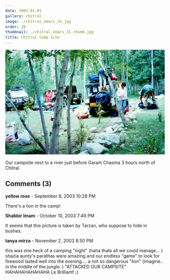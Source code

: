 ```yaml
---
date: 2003-01-01
gallery: chitral
image: ./chitral_omars_31.jpg
order: 28
thumbnail: ./chitral_omars_31-thumb.jpg
title: Chitral Camp Site
---
```


![Chitral Camp Site](./chitral_omars_31.jpg)

Our campsite next to a river just before Garam Chasma 3 hours north of Chitral.

<div id="comments">

## Comments (3)

<div id="comment">

**yellow rose** - September  8, 2003 10:28 PM

There's a lion in the camp!

</div>

<div id="comment">

**Shabbir Imam** - October 10, 2003  7:49 PM

It seems that this picture is taken by Tarzan, who suppose to hide in bushes.

</div>

<div id="comment">

**tanya mirza** - November  2, 2003  8:50 PM

this was one heck of a camping "night" (haha thats all we could manage... ) shazia aunty's parathas were amazing and our endless "game" to look for firewood lasted well into the evening.... a not so dangerous "lion" (imagine.. in the middle of the jungle..) "ATTACKED OUR CAMPSITE" HAHAHAHAHAHAHA Le Brilliant! ;)

</div>

</div>